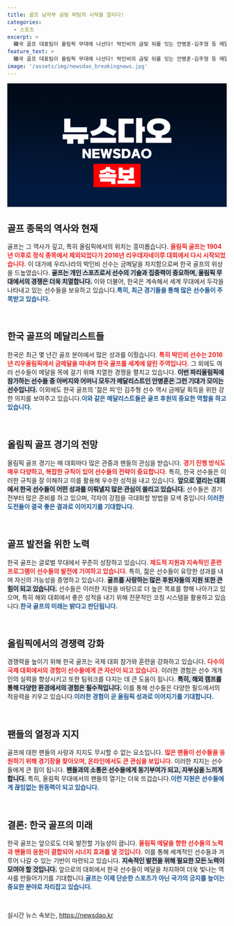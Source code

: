```yaml
---
title: 골프 남자부 금빛 퍼팅의 시작을 알리다!
categories:
  - 스포츠
excerpt: >
  韓국 골프 대표팀이 올림픽 무대에 나선다! 박인비의 금빛 뒤를 잇는 안병훈·김주형 등 메달 수저 선수들이 금메달을 향해 도전장을 냈다. 골프의 매력을 한껏 느껴보세요!
feature_text: >
  韓국 골프 대표팀이 올림픽 무대에 나선다! 박인비의 금빛 뒤를 잇는 안병훈·김주형 등 메달 수저 선수들이 금메달을 향해 도전장을 냈다. 골프의 매력을 한껏 느껴보세요!
image: '/assets/img/newsdao_breakingnews.jpg'
---
```


<p><img src="/assets/img/newsdao_breakingnews.jpg" alt="firstkoreanews 속보" /></p>

<h2 data-ke-size="size26">골프 종목의 역사와 현재</h2>

<p data-ke-size="size16">골프는 그 역사가 깊고, 특히 올림픽에서의 위치는 흥미롭습니다. <b><span style="color: #ee2323;">올림픽 골프는 1904년 이후로 정식 종목에서 제외되었다가 2016년 리우데자네이루 대회에서 다시 시작되었습니다.</span></b> 이 대가에 우리나라의 박인비 선수는 금메달을 차지함으로써 한국 골프의 위상을 드높였습니다. <b><span style="background-color: #21538527;">골프는 개인 스포츠로서 선수의 기술과 집중력이 중요하며, 올림픽 무대에서의 경쟁은 더욱 치열합니다.</span></b> 이와 더불어, 한국은 계속해서 세계 무대에서 두각을 나타내고 있는 선수들을 보유하고 있습니다.<b><span style="color: #1a5490;">특히, 최근 경기들을 통해 많은 선수들이 주목받고 있습니다.</span></b></p>

<p data-ke-size="size16">&nbsp;</p>

<h2 data-ke-size="size26">한국 골프의 메달리스트들</h2>

<p data-ke-size="size16">한국은 최근 몇 년간 골프 분야에서 많은 성과를 이뤘습니다. <b><span style="color: #ee2323;">특히 박인비 선수는 2016년 리우올림픽에서 금메달을 따내며 한국 골프를 세계에 알린 주역입니다.</span></b> 그 외에도 여러 선수들이 메달을 목에 걸기 위해 치열한 경쟁을 펼치고 있습니다. <b><span style="background-color: #21538527;">이번 파리올림픽에 참가하는 선수들 중 아버지와 어머니 모두가 메달리스트인 안병훈은 그런 기대가 모이는 선수입니다.</span></b> 이외에도 한국 골프의 '젊은 피'인 김주형 선수 역시 금메달 획득을 위한 강한 의지를 보여주고 있습니다.<b><span style="color: #1a5490;">이와 같은 메달리스트들은 골프 후원의 중요한 역할을 하고 있습니다.</span></b></p>

<p data-ke-size="size16">&nbsp;</p>

<h2 data-ke-size="size26">올림픽 골프 경기의 전망</h2>

<p data-ke-size="size16">올림픽 골프 경기는 매 대회마다 많은 관중과 팬들의 관심을 받습니다. <b><span style="color: #ee2323;">경기 진행 방식도 매우 다양하고, 복잡한 규칙이 있어 선수들의 전략이 중요합니다.</span></b> 특히, 한국 선수들은 이러한 규칙을 잘 이해하고 이를 활용해 우수한 성적을 내고 있습니다. <b><span style="background-color: #21538527;">앞으로 열리는 대회에서 한국 선수들이 어떤 성과를 이뤄낼지 많은 관심이 쏠리고 있습니다.</span></b> 선수들은 경기 전부터 많은 준비를 하고 있으며, 각자의 강점을 극대화할 방법을 모색 중입니다.<b><span style="color: #1a5490;">이러한 도전들이 결국 좋은 결과로 이어지기를 기대합니다.</span></b></p>

<p data-ke-size="size16">&nbsp;</p>

<h2 data-ke-size="size26">골프 발전을 위한 노력</h2>

<p data-ke-size="size16">한국 골프는 글로벌 무대에서 꾸준히 성장하고 있습니다. <b><span style="color: #ee2323;">제도적 지원과 지속적인 훈련 프로그램이 선수들의 발전에 기여하고 있습니다.</span></b> 특히, 젊은 선수들이 유망한 성과를 내며 자신의 가능성을 증명하고 있습니다. <b><span style="background-color: #21538527;">골프를 사랑하는 많은 후원자들의 지원 또한 큰 힘이 되고 있습니다.</span></b> 선수들은 이러한 지원을 바탕으로 더 높은 목표를 향해 나아가고 있으며, 특히 해외 대회에서 좋은 성적을 내기 위해 전문적인 코칭 시스템을 활용하고 있습니다.<b><span style="color: #1a5490;">한국 골프의 미래는 밝다고 판단됩니다.</span></b></p>

<p data-ke-size="size16">&nbsp;</p>

<h2 data-ke-size="size26">올림픽에서의 경쟁력 강화</h2>

<p data-ke-size="size16">경쟁력을 높이기 위해 한국 골프는 국제 대회 참가와 훈련을 강화하고 있습니다. <b><span style="color: #ee2323;">다수의 국제 대회에서의 경험이 선수들에게 큰 자산이 되고 있습니다.</span></b> 이러한 경험은 선수 개개인의 실력을 향상시키고 또한 팀워크를 다지는 데 큰 도움이 됩니다. <b><span style="background-color: #21538527;">특히, 해외 캠프를 통해 다양한 환경에서의 경험은 필수적입니다.</span></b> 이를 통해 선수들은 다양한 필드에서의 적응력을 키우고 있습니다.<b><span style="color: #1a5490;">이러한 경험이 곧 올림픽 성과로 이어지기를 기대합니다.</span></b></p>

<p data-ke-size="size16">&nbsp;</p>

<h2 data-ke-size="size26">팬들의 열정과 지지</h2>

<p data-ke-size="size16">골프에 대한 팬들의 사랑과 지지도 무시할 수 없는 요소입니다. <b><span style="color: #ee2323;">많은 팬들이 선수들을 응원하기 위해 경기장을 찾아오며, 온라인에서도 큰 관심을 보입니다.</span></b> 이러한 지지는 선수들에게 큰 힘이 됩니다. <b><span style="background-color: #21538527;">팬들과의 소통은 선수들에게 동기부여가 되고, 자부심을 느끼게 합니다.</span></b> 특히, 올림픽 무대에서의 팬들의 열기는 더욱 뜨겁습니다.<b><span style="color: #1a5490;">이런 지원은 선수들에게 끊임없는 원동력이 되고 있습니다.</span></b></p>

<p data-ke-size="size16">&nbsp;</p>

<h2 data-ke-size="size26">결론: 한국 골프의 미래</h2>

<p data-ke-size="size16">한국 골프는 앞으로도 더욱 발전할 가능성이 큽니다. <b><span style="color: #ee2323;">올림픽 메달을 향한 선수들의 노력과 팬들의 응원이 결합되어 시너지 효과를 낼 것입니다.</span></b> 이를 통해 세계적인 선수들과 겨루어 나갈 수 있는 기반이 마련되고 있습니다. <b><span style="background-color: #21538527;">지속적인 발전을 위해 필요한 모든 노력이 모여야 할 것입니다.</span></b> 앞으로의 대회에서 한국 선수들이 메달을 차지하여 더욱 빛나는 역사를 만들어가기를 기대합니다.<b><span style="color: #1a5490;">골프는 이제 단순한 스포츠가 아닌 국가의 긍지를 높이는 중요한 분야로 자리잡고 있습니다.</span></b></p>

<p data-ke-size="size16">&nbsp;</p>
실시간 뉴스 속보는, <a href="https://newsdao.kr" rel="dofollow">https://newsdao.kr</a>


